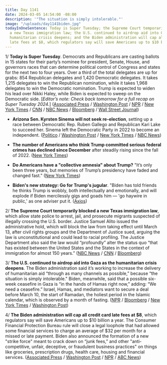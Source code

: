 ```yaml
---
title: Day 1141
date: 2024-03-05 14:54:00 -08:00
description: '"The situation is simply intolerable."'
image: "/uploads/day1141biden.jpg"
todayInOneSentence: Today is Super Tuesday; the Supreme Court temporarily blocked
  a new Texas immigration law; the U.S. continued to airdrop aid into Gaza as the
  humanitarian crisis deepens; and the Biden administration will cap all credit card
  late fees at $8, which regulators say will save Americans up to $10 billion a year.
---
```


1/ **Today is Super Tuesday**. Democrats and Republicans are casting ballots in 15 states for their party’s nominee for president, Senate, House, and governors races that can determine political control of Congress and states for the next two to four years. Over a third of the total delegates are up for grabs: 854 Republican delegates and 1,420 Democratic delegates. It takes 1,215 delegates to win the Republican nomination, while it takes 1,968 delegates to win the Democratic nomination. Trump is expected to widen his lead over Nikki Haley, while Biden is expected to sweep on the Democratic side. \[*Editor’s note: Check back tomorrow for a full recap on Super Tuesday 2024.*\] ([Associated Press](https://apnews.com/article/super-tuesday-trump-biden-rematch-primaries-2024-e36971a222a2b50d35cb0a2c603ce4d5) / [Washington Post](https://www.washingtonpost.com/elections/2024/03/05/super-tuesday-live-updates-election-2024/) / [NPR](https://www.npr.org/live-updates/super-tuesday-2024-states-results) / [New York Times](https://www.nytimes.com/live/2024/03/05/us/super-tuesday-election-updates) / [CNN](https://www.cnn.com/politics/live-news/super-tuesday-primary-03-05-24/index.html) / [NBC News](https://www.nbcnews.com/politics/2024-election/live-blog/super-tuesday-live-updates-rcna140438) / [Bloomberg](https://www.bloomberg.com/news/live-blog/2024-03-05/super-tuesday-primaries?srnd=homepage-americas&sref=MIBMEEoj) / [Wall Street Journal](https://www.wsj.com/livecoverage/super-tuesday-primary-election-2024?mod=hp_lead_pos1))

* **Arizona Sen. Kyrsten Sinema will not seek re-election**, setting up a race between Democratic Rep. Ruben Gallego and Republican Kari Lake to succeed her. Sinema left the Democratic Party in 2022 to become an independent. ([Politico](https://www.politico.com/live-updates/2024/03/05/congress/sinema-not-running-00144995) / [Washington Post](https://www.washingtonpost.com/politics/2024/03/05/kyrsten-sinema-reelection-arizona/) / [New York Times](https://www.nytimes.com/2024/03/05/us/politics/kyrsten-sinema-arizona-senate.html) / [NBC News](https://www.nbcnews.com/politics/congress/independent-sen-kyrsten-sinema-will-not-run-re-election-arizona-rcna124499))

* **The number of Americans who think Trump committed serious federal crimes has declined since December** after steadily rising since the fall of 2022. ([New York Times](https://www.nytimes.com/2024/03/05/us/politics/donald-trump-poll-crimes.html))

* **Do Americans have a "collective amnesia" about Trump?** "It’s only been three years, but memories of Trump’s presidency have faded and changed fast." ([New York Times](https://www.nytimes.com/2024/03/05/us/politics/trump-presidency-election-voters.html))

* **Biden's new strategy: Go for Trump's jugular**. "Biden has told friends he thinks Trump is wobbly, both intellectually and emotionally, and will explode if Biden mercilessly gigs and goads him — 'go haywire in public,' as one adviser put it. ([Axios](https://www.axios.com/2024/03/05/biden-new-strategy-attack-trump-2024-election))

2/ **The Supreme Court temporarily blocked a new Texas immigration law**, which allow state police to arrest, jail, and prosecute migrants suspected of illegally crossing the U.S. border. Justice Samuel Alito issued the administrative hold, which will block the law from taking effect until March 13, after civil rights groups and the Department of Justice sued, arguing the law is unconstitutional and could lead to racial profiling. The Justice Department also said the law would “profoundly” alter the status quo “that has existed between the United States and the States in the context of immigration for almost 150 years.” ([NBC News](https://www.nbcnews.com/politics/supreme-court/biden-administration-asks-supreme-court-block-texas-immigration-law-rcna141761) / [CNN](https://www.cnn.com/2024/03/04/politics/texas-immigration-law-supreme-court-appeal/index.html) / [Bloomberg](https://www.bloomberg.com/news/articles/2024-03-04/supreme-court-asked-to-block-law-letting-texas-deport-migrants?srnd=politics-vp&sref=MIBMEEoj))

3/ **The U.S. continued to airdrop aid into Gaza as the humanitarian crisis deepens**. The Biden administration said it’s working to increase the delivery of humanitarian aid  “through as many channels as possible,” because “the situation is simply intolerable." Biden, meanwhile, said that a possible six-week ceasefire in Gaza is “in the hands of Hamas right now," adding: “We need a ceasefire.” Israel, Hamas, and mediators want to secure a deal before March 10, the start of Ramadan, the holiest period in the Islamic calendar, which is observed by a month of fasting. ([NPR](https://www.npr.org/2024/03/05/1235940178/more-u-s-aid-air-dropped-into-gaza) / [Bloomberg](https://www.bloomberg.com/news/articles/2024-03-04/us-says-airdrops-to-gaza-to-continue-in-intolerable-situation?srnd=politics-vp&sref=MIBMEEoj) / [New York Times](https://www.nytimes.com/live/2024/03/05/world/israel-hamas-war-gaza-news#gaza-airdrop-us-aid) / [Washington Post](https://www.washingtonpost.com/world/2024/03/05/israel-hamas-war-news-gaza-palestine/))

4/ **The Biden administration will cap all credit card late fees at $8**, which regulators say will save Americans up to $10 billion a year. The Consumer Financial Protection Bureau rule will close a legal loophole that had allowed some financial services to charge an average of $32 per month for a missed or late payment. Biden also announced the formation of a new "strike force" meant to crack down on “junk fees,” and other "anti-competitive, unfair, deceptive, or fraudulent business practices" on things like  groceries, prescription drugs, health care, housing and financial services. ([Associated Press](https://apnews.com/article/credit-card-junk-late-fees-consumer-financial-16e3dc606a5e62cf3da01868ec627bc2) / [Washington Post](https://www.washingtonpost.com/business/2024/03/05/credit-card-fees-cap-8-month/) / [NPR](https://www.npr.org/2024/03/05/1235973211/credit-card-late-fees-cap-junk-fees-cfpb) / [ABC News](https://abcnews.go.com/US/biden-administration-finalizes-rule-cutting-credit-card-late/story?id=107799462))